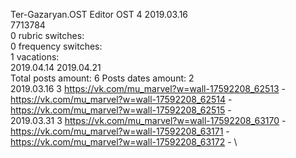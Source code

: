 Ter-Gazaryan.OST	Editor OST 4 2019.03.16\
7713784\
0 rubric switches:\
0 frequency switches:\
1 vacations:\
2019.04.14 2019.04.21 \
Total posts amount: 6	Posts dates amount: 2\
2019.03.16 3 https://vk.com/mu_marvel?w=wall-17592208_62513 - https://vk.com/mu_marvel?w=wall-17592208_62514 - https://vk.com/mu_marvel?w=wall-17592208_62515 - \
2019.03.31 3 https://vk.com/mu_marvel?w=wall-17592208_63170 - https://vk.com/mu_marvel?w=wall-17592208_63171 - https://vk.com/mu_marvel?w=wall-17592208_63172 - \
